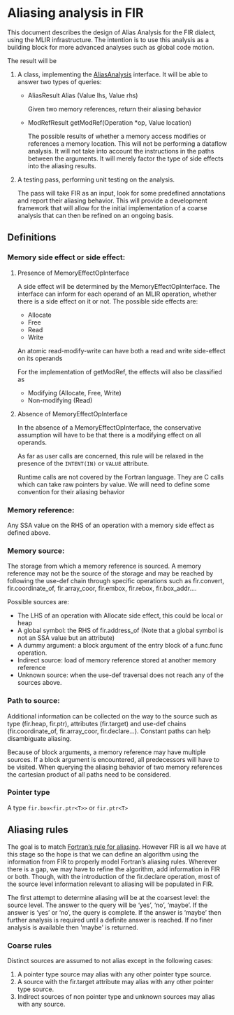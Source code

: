 <!--===- docs/Aliasing.md

   Part of the LLVM Project, under the Apache License v2.0 with LLVM Exceptions.
   See https://llvm.org/LICENSE.txt for license information.
   SPDX-License-Identifier: Apache-2.0 WITH LLVM-exception

-->

# Aliasing analysis in FIR

This document describes the design of Alias Analysis for the FIR dialect, using the MLIR infrastructure. The intention is to use this analysis as a building block for more advanced analyses such as global code motion. 

The result will be 
1. A class, implementing the  [AliasAnalysis](https://github.com/llvm/llvm-project/blob/189900eb149bb55ae3787346f57c1ccbdc50fb3c/mlir/include/mlir/Analysis/AliasAnalysis.h#L232) interface. It will be able to answer two types of queries:
   - AliasResult Alias (Value lhs, Value rhs)
    
     Given two memory references, return their aliasing behavior

    - ModRefResult getModRef(Operation *op, Value location)
        
      The possible results of whether a memory access modifies or references a memory location. This will not be performing a dataflow analysis. It will not take into account the instructions in the paths between the arguments. It will merely factor the type of side effects into the aliasing results. 

1. A testing pass, performing unit testing on the analysis.
   
   The pass will take FIR as an input, look for some predefined annotations  and report their aliasing behavior. This will provide a development framework that will allow for the initial implementation of a coarse analysis that can then be refined on an ongoing basis.


## Definitions
### Memory side effect or side effect:
1. Presence of MemoryEffectOpInterface

   A side effect will be determined by the MemoryEffectOpInterface. The interface can inform for each operand of an MLIR operation, whether there is a side effect on it or not. The possible side effects are:

    - Allocate
    - Free
    - Read
    - Write
     
   An atomic read-modify-write can have both a read and write side-effect on its operands
   
   For the implementation of getModRef,  the effects will also be classified as 
   - Modifying (Allocate, Free, Write)
   - Non-modifying (Read)
  

1. Absence of MemoryEffectOpInterface

   In the absence of a MemoryEffectOpInterface, the conservative assumption will have to be that there is a modifying effect on all operands. 

   As far as user calls are concerned, this rule will be relaxed in the presence of the `INTENT(IN)` or `VALUE` attribute.

   Runtime calls are not covered by the Fortran language. They are C calls which can take raw pointers by value. We will need to define some convention for their aliasing behavior


### Memory reference: 
Any SSA value on the RHS of an operation with a memory side effect as defined above.

### Memory source:
The storage from which a memory reference is sourced. A memory reference may not be the source of the storage and may be reached by following the use-def chain through specific operations such as fir.convert, fir.coordinate_of, fir.array_coor, fir.embox, fir.rebox, fir.box_addr…. 

Possible sources are:
- The LHS of an operation with Allocate side effect, this could be local or heap
- A global symbol: the RHS of fir.address_of (Note that a global symbol is not an SSA value but an attribute)
- A dummy argument: a block argument of the entry block of a func.func operation.
- Indirect source: load of memory reference stored at another memory reference
- Unknown source: when the use-def traversal does not reach any of the sources above. 

### Path to source:
Additional information can be collected on the way to the source such as type (fir.heap, fir.ptr), attributes (fir.target) and use-def chains (fir.coordinate_of, fir.array_coor, fir.declare...). Constant paths can help disambiguate aliasing.


Because of block arguments, a memory reference may have multiple sources. If a block argument is encountered, all predecessors will have to be visited. When querying the aliasing behavior of two memory references the cartesian product of all paths need to be considered.

### Pointer type
A type `fir.box<fir.ptr<T>>` or `fir.ptr<T>`

## Aliasing rules
The goal is to match [Fortran’s rule for aliasing](Aliasing.md). However FIR is all we have at this stage so the hope is that we can define an algorithm using the information from FIR to properly model Fortran’s aliasing rules. Wherever there is a gap, we may have to refine the algorithm, add information in FIR or both. Though, with the introduction of the fir.declare operation, most of the source level information relevant to aliasing will be populated in FIR.

The first attempt to determine aliasing will be at the coarsest level: the source level. The answer to the query will be ‘yes’, ‘no’, ‘maybe’. If the answer is ‘yes’ or ‘no’, the query is complete. If the answer is ‘maybe’ then further analysis is required until a definite answer is reached. If no finer analysis is available then 'maybe' is returned.

### Coarse rules
Distinct sources are assumed to not alias except in the following cases:
1. A pointer type source may alias with any other pointer type source.
1. A source with the fir.target attribute may alias with any other pointer type source.
1. Indirect sources of non pointer type and unknown sources may alias with any source.

